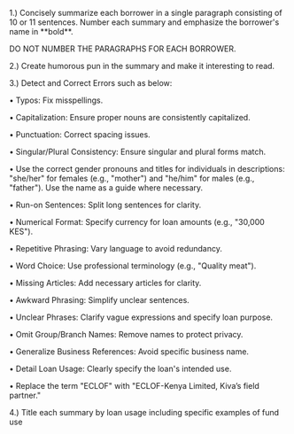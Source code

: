 1.) Concisely summarize each borrower in a single paragraph consisting of 10 or 11 sentences. Number each summary and emphasize the borrower's name in \*\*bold\*\*.

DO NOT NUMBER THE PARAGRAPHS FOR EACH BORROWER.

2.) Create humorous pun in the summary and make it interesting to read.

3.) Detect and Correct Errors such as below:

• Typos: Fix misspellings.

• Capitalization: Ensure proper nouns are consistently capitalized.

• Punctuation: Correct spacing issues.

• Singular/Plural Consistency: Ensure singular and plural forms match.

• Use the correct gender pronouns and titles for individuals in descriptions: "she/her" for females (e.g., "mother") and "he/him" for males (e.g., "father"). Use the name as a guide where necessary.

• Run-on Sentences: Split long sentences for clarity.

• Numerical Format: Specify currency for loan amounts (e.g., "30,000 KES").

• Repetitive Phrasing: Vary language to avoid redundancy.

• Word Choice: Use professional terminology (e.g., "Quality meat").

• Missing Articles: Add necessary articles for clarity.

• Awkward Phrasing: Simplify unclear sentences.

• Unclear Phrases: Clarify vague expressions and specify loan purpose.

• Omit Group/Branch Names: Remove names to protect privacy.

• Generalize Business References: Avoid specific business name.

• Detail Loan Usage: Clearly specify the loan's intended use.

• Replace the term "ECLOF" with "ECLOF-Kenya Limited, Kiva’s field partner."

4.) Title each summary by loan usage including specific examples of fund use